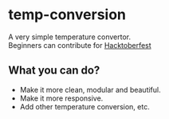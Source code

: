 # temp-conversion
A very simple temperature convertor.</br>
Beginners can contribute for [Hacktoberfest](https://hacktoberfest.com)</br>

## What you can do?
- Make it more clean, modular and beautiful.
- Make it more responsive.
- Add other temperature conversion, etc.

